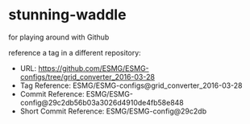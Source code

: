 # stunning-waddle
for playing around with Github


reference a tag in a different repository:
 - URL: https://github.com/ESMG/ESMG-configs/tree/grid_converter_2016-03-28
 - Tag Reference: ESMG/ESMG-configs@grid_converter_2016-03-28
 - Commit Reference: ESMG/ESMG-config@29c2db56b03a3026d4910de4fb58e848
 - Short Commit Reference: ESMG/ESMG-config@29c2db
